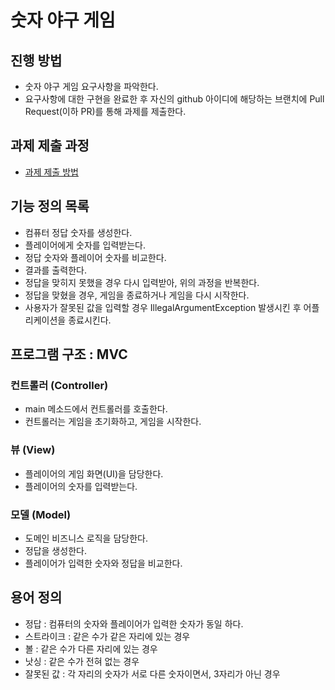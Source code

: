 # 숫자 야구 게임
## 진행 방법
* 숫자 야구 게임 요구사항을 파악한다.
* 요구사항에 대한 구현을 완료한 후 자신의 github 아이디에 해당하는 브랜치에 Pull Request(이하 PR)를 통해 과제를 제출한다.

## 과제 제출 과정
* [과제 제출 방법](https://github.com/next-step/nextstep-docs/tree/master/precourse)

## 기능 정의 목록
* 컴퓨터 정답 숫자를 생성한다. 
* 플레이어에게 숫자를 입력받는다.
* 정답 숫자와 플레이어 숫자를 비교한다.
* 결과를 출력한다.
* 정답을 맞히지 못했을 경우 다시 입력받아, 위의 과정을 반복한다.
* 정답을 맞혔을 경우, 게임을 종료하거나 게임을 다시 시작한다.
* 사용자가 잘못된 값을 입력할 경우 IllegalArgumentException 발생시킨 후 어플리케이션을 종료시킨다.

## 프로그램 구조 : MVC

### 컨트롤러 (Controller)
* main 메소드에서 컨트롤러를 호출한다.
* 컨트롤러는 게임을 초기화하고, 게임을 시작한다.

### 뷰 (View)
* 플레이어의 게임 화면(UI)을 담당한다.
* 플레이어의 숫자를 입력받는다.

### 모델 (Model)
* 도메인 비즈니스 로직을 담당한다.
* 정답을 생성한다.
* 플레이어가 입력한 숫자와 정답을 비교한다.

## 용어 정의
* 정답 : 컴퓨터의 숫자와 플레이어가 입력한 숫자가 동일 하다.
* 스트라이크 : 같은 수가 같은 자리에 있는 경우
* 볼 : 같은 수가 다른 자리에 있는 경우
* 낫싱 : 같은 수가 전혀 없는 경우
* 잘못된 값 : 각 자리의 숫자가 서로 다른 숫자이면서, 3자리가 아닌 경우